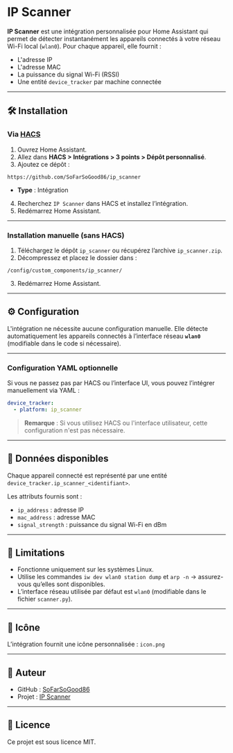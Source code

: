 # IP Scanner

**IP Scanner** est une intégration personnalisée pour Home Assistant qui permet de détecter instantanément les appareils connectés à votre réseau Wi-Fi local (`wlan0`). Pour chaque appareil, elle fournit :

- L'adresse IP
- L'adresse MAC
- La puissance du signal Wi-Fi (RSSI)
- Une entité `device_tracker` par machine connectée

---

## 🛠 Installation

### Via [HACS](https://hacs.xyz)

1. Ouvrez Home Assistant.
2. Allez dans **HACS > Intégrations > 3 points > Dépôt personnalisé**.
3. Ajoutez ce dépôt :

```
https://github.com/SoFarSoGood86/ip_scanner
```

- **Type** : Intégration
4. Recherchez `IP Scanner` dans HACS et installez l’intégration.
5. Redémarrez Home Assistant.

---

### Installation manuelle (sans HACS)

1. Téléchargez le dépôt `ip_scanner` ou récupérez l’archive `ip_scanner.zip`.
2. Décompressez et placez le dossier dans :

```
/config/custom_components/ip_scanner/
```

3. Redémarrez Home Assistant.

---

## ⚙️ Configuration

L'intégration ne nécessite aucune configuration manuelle. Elle détecte automatiquement les appareils connectés à l’interface réseau **`wlan0`** (modifiable dans le code si nécessaire).

---

### Configuration YAML optionnelle

Si vous ne passez pas par HACS ou l’interface UI, vous pouvez l’intégrer manuellement via YAML :

```yaml
device_tracker:
  - platform: ip_scanner
```

> **Remarque** : Si vous utilisez HACS ou l'interface utilisateur, cette configuration n'est pas nécessaire.

---

## 📡 Données disponibles

Chaque appareil connecté est représenté par une entité `device_tracker.ip_scanner_<identifiant>`.

Les attributs fournis sont :

- `ip_address` : adresse IP
- `mac_address` : adresse MAC
- `signal_strength` : puissance du signal Wi-Fi en dBm

---

## 🧪 Limitations

- Fonctionne uniquement sur les systèmes Linux.
- Utilise les commandes `iw dev wlan0 station dump` et `arp -n` → assurez-vous qu’elles sont disponibles.
- L’interface réseau utilisée par défaut est `wlan0` (modifiable dans le fichier `scanner.py`).

---

## 🎨 Icône

L’intégration fournit une icône personnalisée : `icon.png`

---

## 👤 Auteur

- GitHub : [SoFarSoGood86](https://github.com/SoFarSoGood86)
- Projet : [IP Scanner](https://github.com/SoFarSoGood86/ip_scanner)

---

## 📄 Licence

Ce projet est sous licence MIT.
